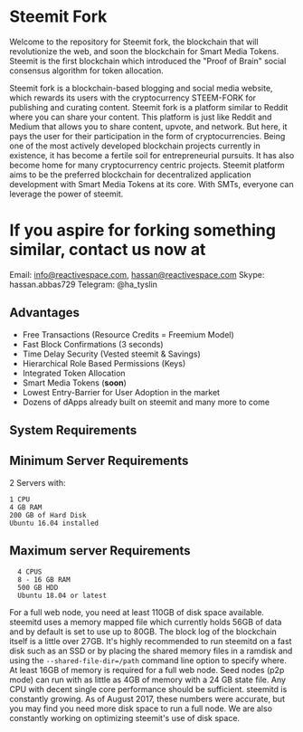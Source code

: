 # Steemit Fork

Welcome to the repository for Steemit fork, the blockchain that will revolutionize the web, and soon the blockchain for Smart Media Tokens. Steemit is the first blockchain which introduced the "Proof of Brain" social consensus algorithm for token allocation.

Steemit fork is a blockchain-based blogging and social media website, which rewards its users with the cryptocurrency STEEM-FORK for publishing and curating content. Steemit fork is a platform similar to Reddit where you can share your content. This platform is just like Reddit and Medium that allows you to share content, upvote, and network. But here, it pays the user for their participation in the form of cryptocurrencies. Being one of the most actively developed blockchain projects currently in existence, it has become a fertile soil for entrepreneurial pursuits. It has also become home for many cryptocurrency centric projects. Steemit platform aims to be the preferred blockchain for decentralized application development with Smart Media Tokens at its core. With SMTs, everyone can leverage the power of steemit.

# If you aspire for forking something similar, contact us now at 

Email: info@reactivespace.com, hassan@reactivespace.com
Skype: hassan.abbas729
Telegram: @ha_tyslin

## Advantages

* Free Transactions (Resource Credits = Freemium Model)
* Fast Block Confirmations (3 seconds)
* Time Delay Security (Vested steemit & Savings)
* Hierarchical Role Based Permissions (Keys)
* Integrated Token Allocation
* Smart Media Tokens (**soon**)
* Lowest Entry-Barrier for User Adoption in the market
* Dozens of dApps already built on steemit and many more to come


## System Requirements

## Minimum Server Requirements

2 Servers with:

    1 CPU
    4 GB RAM
    200 GB of Hard Disk
    Ubuntu 16.04 installed


## Maximum server Requirements

      4 CPUS
      8 - 16 GB RAM
      500 GB HDD
      Ubuntu 18.04 or latest


For a full web node, you need at least 110GB of disk space available. steemitd uses a memory mapped file which currently holds 56GB of data and by default is set to use up to 80GB. The block log of the blockchain itself is a little over 27GB. It's highly recommended to run steemitd on a fast disk such as an SSD or by placing the shared memory files in a ramdisk and using the `--shared-file-dir=/path` command line option to specify where. At least 16GB of memory is required for a full web node. Seed nodes (p2p mode) can run with as little as 4GB of memory with a 24 GB state file. Any CPU with decent single core performance should be sufficient. steemitd is constantly growing. As of August 2017, these numbers were accurate, but you may find you need more disk space to run a full node. We are also constantly working on optimizing steemit's use of disk space.
